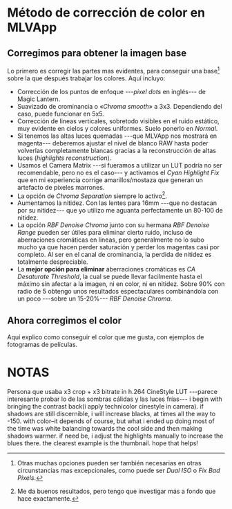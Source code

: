 # Método de corrección de color en MLVApp

## Corregimos para obtener la imagen base

Lo primero es corregir las partes mas evidentes, para conseguir una base[^1] sobre la que después trabajar los colores. Aquí incluyo:

[^1]: Otras muchas opciones pueden ser también necesarias en otras circunstancias mas excepcionales, como puede ser *Dual ISO* o *Fix Bad Pixels*.

+ Corrección de los puntos de enfoque ---*pixel dots* en inglés--- de Magic Lantern.
+ Suavizado de crominancia o «*Chroma smooth*» a 3x3. Dependiendo del caso, puede funcionar en 5x5.
+ Corrección de lineas verticales, sobretodo visibles en el ruido estático, muy evidente en cielos y colores uniformes. Suelo ponerlo en *Normal*.
+ Si tenemos las altas luces quemadas ---que MLVApp nos mostrará en magenta--- deberemos ajustar el nivel de blanco RAW hasta poder volverlas completamente blancas gracias a la reconstrucción de altas luces (*highlights reconstruction*).
+ Usamos el Camera Matrix ---si fueramos a utilizar un LUT podría no ser recomendable, pero no es el caso--- y activamos el *Cyan Highlight Fix* que en mi experiencia corrige amarillos/mostaza que generan un artefacto de pixeles marrones.
+ La opción de *Chroma Separation* siempre lo activo[^2].
+ Aumentamos la nitidez. Con las lentes para 16mm ---que no destacan por su nitidez--- que yo utilizo me aguanta perfectamente un 80-100 de nitidez.
+ La opción *RBF Denoise Chroma* junto con su hermana *RBF Denoise Range* pueden ser útiles para eliminar cierto ruido, incluso de aberraciones cromáticas en lineas, pero generalmente no lo subo mucho ya que hacen perder saturación y perder los magentas casi por completo. Al ser en el canal de crominancia, la perdida de nitidez es totalmente despreciable.
+ La **mejor opción para eliminar** aberraciones cromáticas es *CA Desaturate Threshold*, la cual se puede llevar facilmente hasta el máximo sin afectar a la imagen, ni en color, ni en nitidez. Sobre 90% con radio de 5 obtengo unos resultados espectaculares combinándola con un poco ---sobre un 15-20%--- *RBF Denoise Chroma*.

[^2]: Me da buenos resultados, pero tengo que investigar más a fondo que hace exactamente.

## Ahora corregimos el color

Aquí explico como conseguir el color que me gusta, con ejemplos de fotogramas de películas.

# NOTAS

Persona que usaba x3 crop + x3 bitrate in h.264 CineStyle LUT ---parece interesante probar lo de las sombras cálidas y las luces frías---
i begin with bringing the contrast back(i apply technicolor cinestyle in camera). if shadows are still discernible, i will increase blacks, at times all the way to -150. with color–it depends of course, but what i ended up doing most of the time was white balancing towards the cool side and then making shadows warmer. if need be, i adjust the highlights manually to increase the blues there. the clearest example is the thumbnail. hope that helps!
